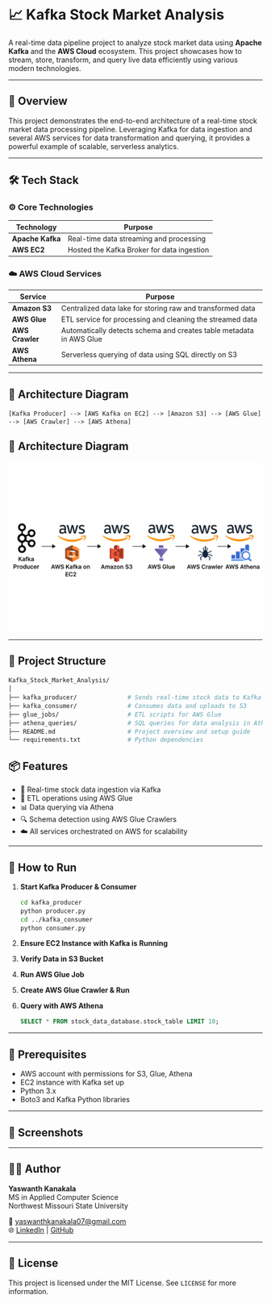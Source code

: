


# 📈 Kafka Stock Market Analysis

A real-time data pipeline project to analyze stock market data using **Apache Kafka** and the **AWS Cloud** ecosystem. This project showcases how to stream, store, transform, and query live data efficiently using various modern technologies.

---

## 🚀 Overview

This project demonstrates the end-to-end architecture of a real-time stock market data processing pipeline. Leveraging Kafka for data ingestion and several AWS services for data transformation and querying, it provides a powerful example of scalable, serverless analytics.

---

## 🛠️ Tech Stack

### ⚙️ Core Technologies

| Technology       | Purpose                                            |
|------------------|----------------------------------------------------|
| **Apache Kafka** | Real-time data streaming and processing            |
| **AWS EC2**      | Hosted the Kafka Broker for data ingestion         |

### ☁️ AWS Cloud Services

| Service          | Purpose                                                                 |
|------------------|-------------------------------------------------------------------------|
| **Amazon S3**    | Centralized data lake for storing raw and transformed data              |
| **AWS Glue**     | ETL service for processing and cleaning the streamed data               |
| **AWS Crawler**  | Automatically detects schema and creates table metadata in AWS Glue     |
| **AWS Athena**   | Serverless querying of data using SQL directly on S3                    |

---

## 🧩 Architecture Diagram

```
[Kafka Producer] --> [AWS Kafka on EC2] --> [Amazon S3] --> [AWS Glue] --> [AWS Crawler] --> [AWS Athena]
```
## 🧩 Architecture Diagram

![Kafka Stock Market Architecture](./architecture.png)

---

## 📂 Project Structure

```bash
Kafka_Stock_Market_Analysis/
│
├── kafka_producer/              # Sends real-time stock data to Kafka topic
├── kafka_consumer/              # Consumes data and uploads to S3
├── glue_jobs/                   # ETL scripts for AWS Glue
├── athena_queries/              # SQL queries for data analysis in Athena
├── README.md                    # Project overview and setup guide
└── requirements.txt             # Python dependencies
```


## 📦 Features

- 🔁 Real-time stock data ingestion via Kafka
- 🧪 ETL operations using AWS Glue
- 📊 Data querying via Athena
- 🔍 Schema detection using AWS Glue Crawlers
- ☁️ All services orchestrated on AWS for scalability

---

## 🚀 How to Run

1. **Start Kafka Producer & Consumer**
   ```bash
   cd kafka_producer
   python producer.py
   cd ../kafka_consumer
   python consumer.py
   ```

2. **Ensure EC2 Instance with Kafka is Running**

3. **Verify Data in S3 Bucket**

4. **Run AWS Glue Job**

5. **Create AWS Glue Crawler & Run**

6. **Query with AWS Athena**
   ```sql
   SELECT * FROM stock_data_database.stock_table LIMIT 10;
   ```

---

## 📌 Prerequisites

- AWS account with permissions for S3, Glue, Athena
- EC2 instance with Kafka set up
- Python 3.x
- Boto3 and Kafka Python libraries

---

## 📸 Screenshots



---

## 🧑‍💻 Author

**Yaswanth Kanakala**  
MS in Applied Computer Science  
Northwest Missouri State University

📧 [yaswanthkanakala07@gmail.com](mailto:yaswanthkanakala07@gmail.com)  
🌐 [LinkedIn](https://www.linkedin.com/in/yeswanthkanakala07/) | [GitHub](https://github.com/yeswanthkanakala07)

---
## 📃 License

This project is licensed under the MIT License. See `LICENSE` for more information.



